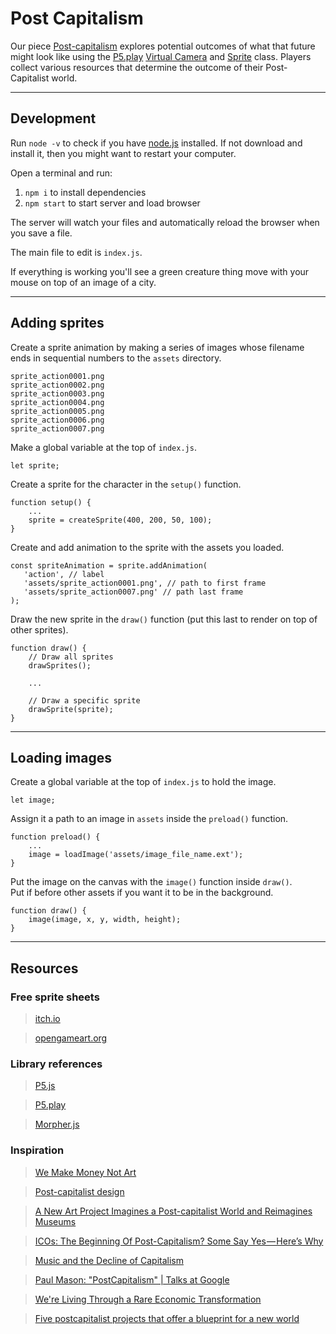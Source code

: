 # Post Capitalism

Our piece [Post-capitalism](https://en.wikipedia.org/wiki/Post-capitalism) explores potential outcomes of what that future might look like using the [P5.play](http://molleindustria.github.io/p5.play/) [Virtual Camera](http://molleindustria.github.io/p5.play/examples/index.html?fileName=camera.js) and [Sprite](http://molleindustria.github.io/p5.play/examples/index.html?fileName=sprite.js) class. Players collect various resources that determine the outcome of their Post-Capitalist world.

---

## Development

Run `node -v` to check if you have [node.js](https://nodejs.org/en/) installed. If not download and install it, then you might want to restart your computer.

Open a terminal and run:

1. `npm i` to install dependencies
2. `npm start` to start server and load browser

The server will watch your files and automatically reload the browser when you save a file.

The main file to edit is `index.js`.

If everything is working you'll see a green creature thing move with your mouse on top of an image of a city.

---

## Adding sprites

Create a sprite animation by making a series of images whose filename ends in sequential numbers to the `assets` directory.

```
sprite_action0001.png
sprite_action0002.png
sprite_action0003.png
sprite_action0004.png
sprite_action0005.png
sprite_action0006.png
sprite_action0007.png
```

Make a global variable at the top of `index.js`.   
```
let sprite;
```

Create a sprite for the character in the `setup()` function.
```
function setup() {
    ...
    sprite = createSprite(400, 200, 50, 100);
}
```

 Create and add animation to the sprite with the assets you loaded.
 ```
 const spriteAnimation = sprite.addAnimation(
    'action', // label
    'assets/sprite_action0001.png', // path to first frame
    'assets/sprite_action0007.png' // path last frame
);
```

Draw the new sprite in the `draw()` function (put this last to render on top of other sprites).
```
function draw() {
    // Draw all sprites
    drawSprites();

    ...

    // Draw a specific sprite
    drawSprite(sprite);
}
```

---

## Loading images

Create a global variable at the top of `index.js` to hold the image.
```
let image;
```

Assign it a path to an image in `assets` inside the `preload()` function.
```
function preload() {
    ...
    image = loadImage('assets/image_file_name.ext');
}
```

Put the image on the canvas with the `image()` function inside `draw()`.  
Put if before other assets if you want it to be in the background.
```
function draw() {
    image(image, x, y, width, height);
}
```

---

## Resources

### Free sprite sheets

> [itch.io](https://itch.io/game-assets/free)

> [opengameart.org](https://opengameart.org/)

### Library references

> [P5.js](https://p5js.org/reference/)

> [P5.play](http://molleindustria.github.io/p5.play/)

> [Morpher.js](https://jembezmamy.github.io/morpher-js/demos.html)

### Inspiration

> [We Make Money Not Art](http://we-make-money-not-art.com/)

> [Post-capitalist design](https://medium.com/@awright249/post-capitalist-design-ff044cb1d195)

> [A New Art Project Imagines a Post-capitalist World and Reimagines Museums](https://nonprofitquarterly.org/2017/06/19/new-art-project-imagines-post-capitalist-world-reimagines-museums/)

> [ICOs: The Beginning Of Post-Capitalism? Some Say Yes — Here’s Why](https://medium.com/the-mission/icos-the-beginning-of-post-capitalism-some-say-yes-heres-why-564c8395dc08)

> [Music and the Decline of Capitalism](https://socialistrevolution.org/music-and-the-decline-of-capitalism)

> [Paul Mason: "PostCapitalism" | Talks at Google](https://www.youtube.com/watch?v=cQyr9l22fLE&feature=youtu.be)

> [We're Living Through a Rare Economic Transformation](https://www.peakprosperity.com/blog/81365/peter-drucker-post-capitalist-economic-transformation)

> [Five postcapitalist projects that offer a blueprint for a new world](https://www.huckmag.com/perspectives/five-postcapitalist-projects-offer-blueprint-new-world/)